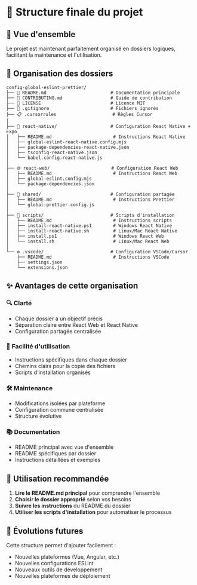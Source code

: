 # 📁 Structure finale du projet

## 🎯 Vue d'ensemble

Le projet est maintenant parfaitement organisé en dossiers logiques, facilitant la maintenance et l'utilisation.

## 📂 Organisation des dossiers

```
config-global-eslint-prettier/
├── 📖 README.md                        # Documentation principale
├── 🤝 CONTRIBUTING.md                  # Guide de contribution
├── 📄 LICENSE                          # Licence MIT
├── 🚫 .gitignore                       # Fichiers ignorés
├── 📋 .cursorrules                     # Règles Cursor
│
├── 📱 react-native/                    # Configuration React Native + Expo
│   ├── README.md                       # Instructions React Native
│   ├── global-eslint-react-native.config.mjs
│   ├── package-dependencies-react-native.json
│   ├── tsconfig-react-native.json
│   └── babel.config.react-native.js
│
├── 🌐 react-web/                       # Configuration React Web
│   ├── README.md                       # Instructions React Web
│   ├── global-eslint.config.mjs
│   └── package-dependencies.json
│
├── 🎨 shared/                          # Configuration partagée
│   ├── README.md                       # Instructions Prettier
│   └── global-prettier.config.js
│
├── 🔧 scripts/                         # Scripts d'installation
│   ├── README.md                       # Instructions scripts
│   ├── install-react-native.ps1        # Windows React Native
│   ├── install-react-native.sh         # Linux/Mac React Native
│   ├── install.ps1                     # Windows React Web
│   └── install.sh                      # Linux/Mac React Web
│
└── ⚙️ .vscode/                         # Configuration VSCode/Cursor
    ├── README.md                       # Instructions VSCode
    ├── settings.json
    └── extensions.json
```

## ✨ Avantages de cette organisation

### 🔍 **Clarté**

- Chaque dossier a un objectif précis
- Séparation claire entre React Web et React Native
- Configuration partagée centralisée

### 🚀 **Facilité d'utilisation**

- Instructions spécifiques dans chaque dossier
- Chemins clairs pour la copie des fichiers
- Scripts d'installation organisés

### 🛠️ **Maintenance**

- Modifications isolées par plateforme
- Configuration commune centralisée
- Structure évolutive

### 📚 **Documentation**

- README principal avec vue d'ensemble
- README spécifiques par dossier
- Instructions détaillées et exemples

## 🎯 Utilisation recommandée

1. **Lire le README.md principal** pour comprendre l'ensemble
2. **Choisir le dossier approprié** selon vos besoins
3. **Suivre les instructions** du README du dossier
4. **Utiliser les scripts d'installation** pour automatiser le processus

## 🔄 Évolutions futures

Cette structure permet d'ajouter facilement :

- Nouvelles plateformes (Vue, Angular, etc.)
- Nouvelles configurations ESLint
- Nouveaux outils de développement
- Nouvelles plateformes de déploiement
